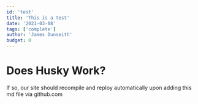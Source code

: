 ```yaml
---
id: 'test'
title: 'This is a test'
date: '2021-03-08'
tags: ['complete']
author: 'James Dunseith'
budget: 0
---      
```


# Does Husky Work?

If so, our site should recompile and reploy automatically upon adding this md file via github.com
